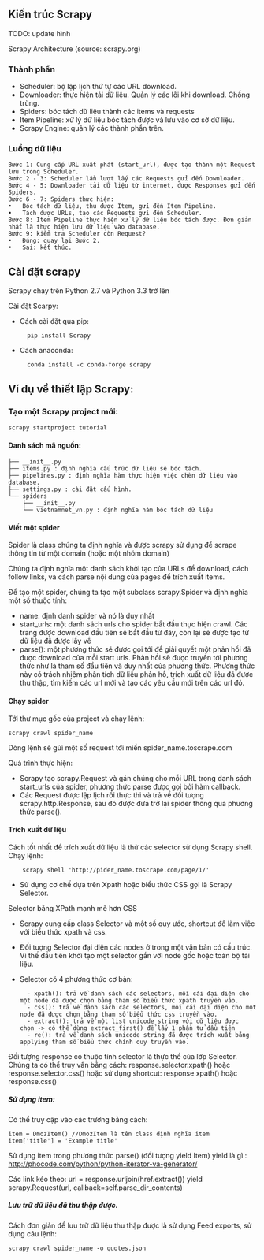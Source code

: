 ## Kiến trúc Scrapy

TODO: update hình

Scrapy Architecture (source: scrapy.org)


### Thành phần

- Scheduler: bộ lập lịch thứ tự các URL download.
- Downloader: thực hiện tải dữ liệu. Quản lý các lỗi khi download. Chống trùng.
- Spiders: bóc tách dữ liệu thành các items và requests
- Item Pipeline: xử lý dữ liệu bóc tách được và lưu vào cơ sở dữ liệu.
- Scrapy Engine: quản lý các thành phần trên.

### Luồng dữ liệu
    Bước 1: Cung cấp URL xuất phát (start_url), được tạo thành một Request lưu trong Scheduler.
    Bước 2 - 3: Scheduler lần lượt lấy các Requests gửi đến Downloader.
    Bước 4 - 5: Downloader tải dữ liệu từ internet, được Responses gửi đến Spiders.
    Bước 6 - 7: Spiders thực hiện:
    •	Bóc tách dữ liệu, thu được Item, gửi đến Item Pipeline.
    •	Tách được URLs, tạo các Requests gửi đến Scheduler.
    Bước 8: Item Pipeline thực hiện xử lý dữ liệu bóc tách được. Đơn giản nhất là thực hiện lưu dữ liệu vào database.
    Bước 9: kiểm tra Scheduler còn Request?
    •	Đúng: quay lại Bước 2.
    •	Sai: kết thúc.

## Cài đặt scrapy

Scrapy chạy trên Python 2.7 và Python 3.3 trở lên 

Cài đặt Scarpy:
- Cách cài đặt qua pip:

        pip install Scrapy
- Cách anaconda:

        conda install -c conda-forge scrapy

## Ví dụ về thiết lập Scrapy:

### Tạo một Scrapy project mới:
    
    scrapy startproject tutorial
    
#### Danh sách mã nguồn:

    ├── __init__.py
    ├── items.py : định nghĩa cấu trúc dữ liệu sẽ bóc tách.
    ├── pipelines.py : định nghĩa hàm thực hiện việc chèn dữ liệu vào database.
    ├── settings.py : cài đặt cấu hình.
    └── spiders
        ├── __init__.py
        └── vietnamnet_vn.py : định nghĩa hàm bóc tách dữ liệu

#### Viết một spider
Spider là class chúng ta định nghĩa và được scrapy sử dụng để scrape thông tin từ một domain (hoặc một nhóm domain)

Chúng ta định nghĩa một danh sách khởi tạo của URLs để download, cách follow links, và cách parse nội dung của pages để trích xuất items.
 
Để tạo một spider, chúng ta tạo một subclass scrapy.Spider và định nghĩa một số thuộc tính:
- name: định danh spider và nó là duy nhất
- start_urls: một danh sách urls cho spider bắt đầu thực hiện crawl. Các trang được download đầu tiên sẽ bắt đầu từ đây, còn lại sẽ được tạo từ dữ liệu đã được lấy về
- parse(): một phương thức sẽ được gọi tới để giải quyết một phản hồi đã được download của mỗi start urls. Phản hồi sẽ được truyền tới phương thức như là tham số đầu tiên và duy nhất của phương thức. Phương thức này có trách nhiệm phân tích dữ liệu phản hồ, trích xuất dữ liệu đã được thu thập, tìm kiếm các url mới và tạo các yêu cầu mới trên các url đó.

#### Chạy spider
Tới thư mục gốc của project và chạy lệnh:

    scrapy crawl spider_name  

Dòng lệnh sẽ gửi một số request tới miền spider_name.toscrape.com

Quá trình thực hiện:
- Scrapy tạo scrapy.Request và gán chúng cho mỗi URL trong danh sách start_urls của spider, phương thức parse được gọi bởi hàm callback.
- Các Request được lập lịch rồi thực thi và trả về đối tượng scrapy.http.Response, sau đó được đưa trở lại spider thông qua phương thức parse().

#### Trích xuất dữ liệu

Cách tốt nhất để trích xuất dữ liệu là thử các selector sử dụng Scrapy shell. Chạy lệnh:
        
        scrapy shell 'http://pider_name.toscrape.com/page/1/'

- Sử dụng cơ chế dựa trên Xpath hoặc biểu thức CSS gọi là Scrapy Selector.

Selector bằng XPath mạnh mẽ hơn CSS

- Scrapy cung cấp class Selector và một số quy ước, shortcut để làm việc với biểu thức xpath và css.
- Đối tượng Selector đại diện các nodes ở trong một văn bản có cấu trúc. Vì thế đầu tiên khởi tạo một selector gắn với node gốc hoặc toàn bộ tài liệu.
- Selector có 4 phương thức cơ bản:

        - xpath(): trả về danh sách các selectors, mỗi cái đại diện cho một node đã được chọn bằng tham số biểu thức xpath truyền vào.
        - css(): trả về danh sách các selectors, mỗi cái đại diện cho một node đã được chọn bằng tham số biểu thức css truyền vào.
        - extract(): trả về một list unicode string với dữ liệu được chọn -> có thể dùng extract_first() để lấy 1 phần tử đầu tiên 
        - re(): trả về danh sách unicode string đã được trích xuất bằng applying tham số biểu thức chính quy truyền vào.

Đối tượng response có thuộc tính selector là thực thể của lớp Selector. Chúng ta có thể truy vấn bằng cách: response.selector.xpath() hoặc response.selector.css() hoặc sử dụng shortcut: response.xpath() hoặc response.css()

##### Sử dụng item:

Có thể truy cập vào các trường bằng cách:

    item = DmozItem() //DmozItem là tên class định nghĩa item
    item['title'] = 'Example title'

Sử dụng item trong phương thức parse() (đối tượng yield Item)
yield là gì : http://phocode.com/python/python-iterator-va-generator/

Các link kéo theo:
        url = response.urljoin(href.extract())
        yield scrapy.Request(url, callback=self.parse_dir_contents)

##### Lưu trữ dữ liệu đã thu thập được.
Cách đơn giản để lưu trữ dữ liệu thu thập được là sử dụng Feed exports, sử dụng câu lệnh:
    
    scrapy crawl spider_name -o quotes.json

